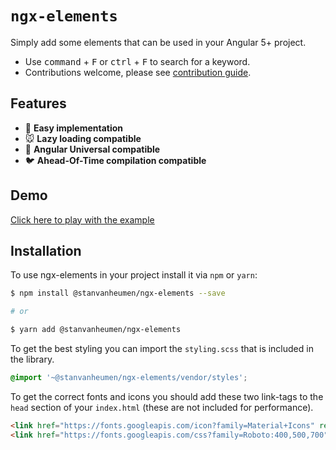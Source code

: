 # `ngx-elements`
Simply add some elements that can be used in your Angular 5+ project.

- Use <kbd>command</kbd> + <kbd>F</kbd> or <kbd>ctrl</kbd> + <kbd>F</kbd> to search for a keyword.
- Contributions welcome, please see [contribution guide](.github/CONTRIBUTING.md).

## Features

- :camel: **Easy implementation**
- :mouse: **Lazy loading compatible**
- :sheep: **Angular Universal compatible**
- :bird: **Ahead-Of-Time compilation compatible**

## Demo

[Click here to play with the example](https://stackblitz.com/github/stanvanheumen/ngx-elements)

## Installation

To use ngx-elements in your project install it via `npm` or `yarn`:

```bash
$ npm install @stanvanheumen/ngx-elements --save

# or

$ yarn add @stanvanheumen/ngx-elements
```

To get the best styling you can import the `styling.scss` that is included in the library.

```scss
@import '~@stanvanheumen/ngx-elements/vendor/styles';
```

To get the correct fonts and icons you should add these two link-tags to the `head` section of your `index.html` (these are not included for performance).

```html
<link href="https://fonts.googleapis.com/icon?family=Material+Icons" rel="stylesheet">
<link href="https://fonts.googleapis.com/css?family=Roboto:400,500,700" rel="stylesheet">
```

